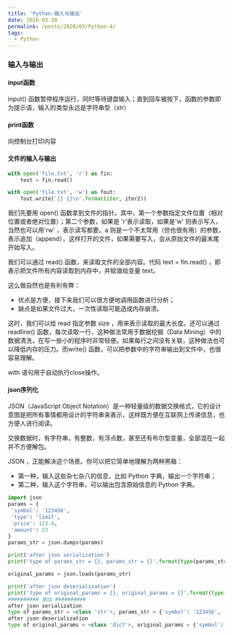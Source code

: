 ```yaml
---
title: 'Python-输入与输出'
date: 2020-03-30
permalink: /posts/2020/03/Python-4/
tags:
  - Python
---
```


### 输入与输出

#### input函数

input() 函数暂停程序运行，同时等待键盘输入；直到回车被按下，函数的参数即为提示语，输入的类型永远是字符串型（str）

#### print函数

向控制台打印内容

#### 文件的输入与输出

```python
with open('file.txt', 'r') as fin:
    text = fin.read()

with open('file.txt', 'w') as fout:
    fout.write('{} {}\n'.format(iter, iter2))
```

我们先要用 open() 函数拿到文件的指针。其中，第一个参数指定文件位置（相对位置或者绝对位置）；第二个参数，如果是 'r'表示读取，如果是'w' 则表示写入，当然也可以用'rw' ，表示读写都要。a 则是一个不太常用（但也很有用）的参数，表示追加（append），这样打开的文件，如果需要写入，会从原始文件的最末尾开始写入。

我们可以通过 read() 函数，来读取文件的全部内容。代码 text = fin.read() ，即表示把文件所有内容读取到内存中，并赋值给变量 text。 

这么做自然也是有利有弊：

- 优点是方便，接下来我们可以很方便地调用函数进行分析；
- 缺点是如果文件过大，一次性读取可能造成内存崩溃。

这时，我们可以给 read 指定参数 size ，用来表示读取的最大长度。还可以通过 readline() 函数，每次读取一行，这种做法常用于数据挖掘（Data Mining）中的数据清洗，在写一些小的程序时非常轻便。如果每行之间没有关联，这种做法也可以降低内存的压力。而write() 函数，可以把参数中的字符串输出到文件中，也很容易理解。

with 语句用于自动执行close操作。

#### json序列化

JSON（JavaScript Object Notation）是一种轻量级的数据交换格式，它的设计意图是把所有事情都用设计的字符串来表示，这样既方便在互联网上传递信息，也方便人进行阅读。

交换数据时，有字符串，有整数，有浮点数，甚至还有布尔型变量，全部混在一起并不方便解包。

JSON ，正能解决这个场景。你可以把它简单地理解为两种黑箱： 

- 第一种，输入这些杂七杂八的信息，比如 Python 字典，输出一个字符串； 
- 第二种，输入这个字符串，可以输出包含原始信息的 Python 字典。 

```python
import json
params = {
 'symbol': '123456',
 'type': 'limit',
 'price': 123.4,
 'amount': 23
} 
params_str = json.dumps(params)

print('after json serialization')
print('type of params_str = {}, params_str = {}'.format(type(params_str), params))

original_params = json.loads(params_str)

print('after json deserialization')
print('type of original_params = {}, original_params = {}'.format(type(original_params)
########## 输出 ##########
after json serialization
type of params_str = <class 'str'>, params_str = {'symbol': '123456', 'type': 'limit', 
after json deserialization
type of original_params = <class 'dict'>, original_params = {'symbol': '123456', 'type'
```

